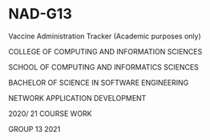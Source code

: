 # NAD-G13
Vaccine Administration Tracker (Academic purposes only)

COLLEGE OF COMPUTING AND INFORMATION SCIENCES

SCHOOL OF COMPUTING AND INFORMATICS SCIENCES

BACHELOR OF SCIENCE IN SOFTWARE ENGINEERING

NETWORK APPLICATION DEVELOPMENT 

2020/ 21 COURSE WORK

GROUP 13 2021

